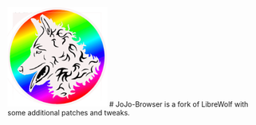 <img src="JoJo.svg" width="200"/>
# JoJo-Browser
is a fork of LibreWolf with some additional patches and tweaks. 



